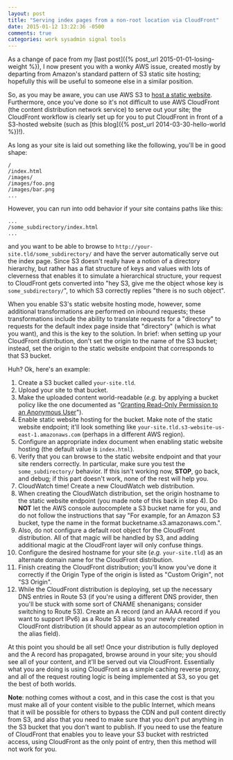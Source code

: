 ```yaml
---
layout: post
title: "Serving index pages from a non-root location via CloudFront"
date: 2015-01-12 13:22:36 -0500
comments: true
categories: work sysadmin signal tools
---
```

As a change of pace from my [last post]({% post_url 2015-01-01-losing-weight %}), I now present you with a wonky AWS issue, created mostly by departing from Amazon's standard pattern of S3 static site hosting; hopefully this will be useful to someone else in a similar position.

So, as you may be aware, you can use AWS S3 to [host a static website](http://docs.aws.amazon.com/AmazonS3/latest/dev/WebsiteHosting.html).  Furthermore, once you've done so it's not difficult to use AWS CloudFront (the content distribution network service) to serve out your site; the CloudFront workflow is clearly set up for you to put CloudFront in front of a S3-hosted website (such as [this blog]({% post_url 2014-03-30-hello-world %})!).

As long as your site is laid out something like the following, you'll be in good shape:

    /
    /index.html
    /images/
    /images/foo.png
    /images/bar.png
    ...

However, you can run into odd behavior if your site contains paths like this:

    ...
    /some_subdirectory/index.html
    ...

and you want to be able to browse to `http://your-site.tld/some_subdirectory/` and have the server automatically serve out the index page.  Since S3 doesn't really have a notion of a directory hierarchy, but rather has a flat structure of keys and values with lots of cleverness that enables it to simulate a hierarchical structure, your request to CloudFront gets converted into "hey S3, give me the object whose key is `some_subdirectory/`", to which S3 correctly replies "there is no such object".

When you enable S3's static website hosting mode, however, some additional transformations are performed on inbound requests; these transformations include the ability to translate requests for a "directory" to requests for the default index page inside that "directory" (which is what you want), and this is the key to the solution.  In brief: when setting up your CloudFront distribution, don't set the origin to the name of the S3 bucket; instead, set the origin to the static website endpoint that corresponds to that S3 bucket.

Huh?  Ok, here's an example:

<!-- More -->

1. Create a S3 bucket called `your-site.tld`.
2. Upload your site to that bucket.
3. Make the uploaded content world-readable (_e.g._ by applying a bucket policy like the one documented as "[Granting Read-Only Permission to an Anonymous User](http://docs.aws.amazon.com/AmazonS3/latest/dev/example-bucket-policies.html)").
4. Enable static website hosting for the bucket.  Make note of the static website endpoint; it'll look something like `your-site.tld.s3-website-us-east-1.amazonaws.com` (perhaps in a different AWS region).
5. Configure an appropriate index document when enabling static website hosting (the default value is `index.html`).
6. Verify that you can browse to the static website endpoint and that your site renders correctly.  In particular, make sure you test the `some_subdirectory/` behavior.  If this isn't working now, **STOP**, go back, and debug; if this part doesn't work, none of the rest will help you.
7. CloudWatch time!  Create a new CloudWatch web distribution.
8. When creating the CloudWatch distribution, set the origin hostname to the static website endpoint (you made note of this back in step 4).  Do **NOT** let the AWS console autocomplete a S3 bucket name for you, and do not follow the instructions that say "For example, for an Amazon S3 bucket, type the name in the format bucketname.s3.amazonaws.com.".
9. Also, do not configure a default root object for the CloudFront distribution.  All of that magic will be handled by S3, and adding additional magic at the CloudFront layer will only confuse things.
10. Configure the desired hostname for your site (_e.g._ `your-site.tld`) as an alternate domain name for the CloudFront distribution.
11. Finish creating the CloudFront distribution; you'll know you've done it correctly if the Origin Type of the origin is listed as "Custom Origin", not "S3 Origin".
12. While the CloudFront distribution is deploying, set up the necessary DNS entries in Route 53 (if you're using a different DNS provider, then you'll be stuck with some sort of CNAME shenanigans; consider switching to Route 53).  Create an A record (and an AAAA record if you want to support IPv6) as a Route 53 alias to your newly created CloudFront distribution (it should appear as an autocompletion option in the alias field).

At this point you should be all set!  Once your distribution is fully deployed and the A record has propagated, browse around in your site; you should see all of your content, and it'll be served out via CloudFront.  Essentially what you are doing is using CloudFront as a simple caching reverse proxy, and all of the request routing logic is being implemented at S3, so you get the best of both worlds.

**Note**: nothing comes without a cost, and in this case the cost is that you must make all of your content visible to the public Internet, which means that it will be possible for others to bypass the CDN and pull content directly from S3, and also that you need to make sure that you don't put anything in the S3 bucket that you don't want to publish.  If you need to use the feature of CloudFront that enables you to leave your S3 bucket with restricted access, using CloudFront as the only point of entry, then this method will not work for you.
